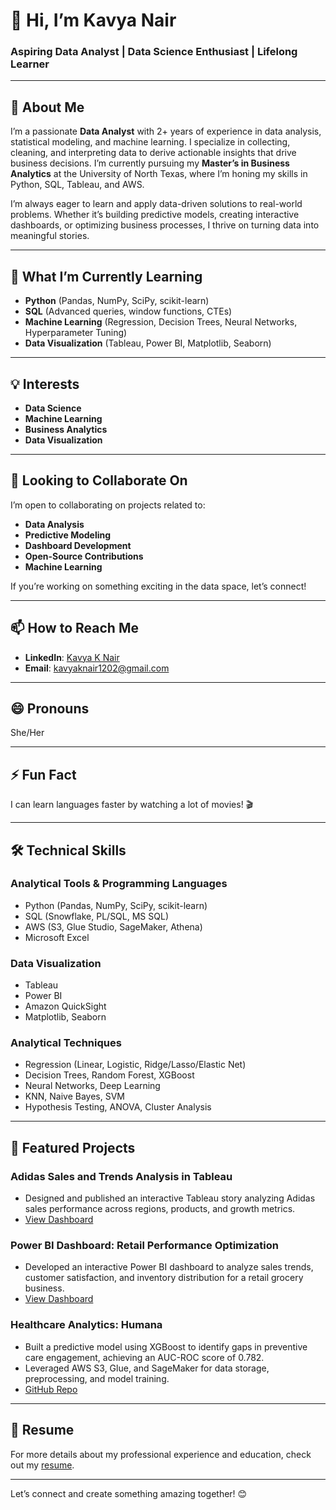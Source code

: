 # 👋 Hi, I’m Kavya Nair  
### Aspiring Data Analyst | Data Science Enthusiast | Lifelong Learner  

---

## 🚀 About Me  
I’m a passionate **Data Analyst** with 2+ years of experience in data analysis, statistical modeling, and machine learning. I specialize in collecting, cleaning, and interpreting data to derive actionable insights that drive business decisions. I’m currently pursuing my **Master’s in Business Analytics** at the University of North Texas, where I’m honing my skills in Python, SQL, Tableau, and AWS.  

I’m always eager to learn and apply data-driven solutions to real-world problems. Whether it’s building predictive models, creating interactive dashboards, or optimizing business processes, I thrive on turning data into meaningful stories.  

---

## 🌱 What I’m Currently Learning  
- **Python** (Pandas, NumPy, SciPy, scikit-learn)  
- **SQL** (Advanced queries, window functions, CTEs)  
- **Machine Learning** (Regression, Decision Trees, Neural Networks, Hyperparameter Tuning)  
- **Data Visualization** (Tableau, Power BI, Matplotlib, Seaborn)  

---

## 💡 Interests  
- **Data Science**  
- **Machine Learning**  
- **Business Analytics**  
- **Data Visualization**  

---

## 🤝 Looking to Collaborate On  
I’m open to collaborating on projects related to:  
- **Data Analysis**  
- **Predictive Modeling**  
- **Dashboard Development**  
- **Open-Source Contributions**
- **Machine Learning** 

If you’re working on something exciting in the data space, let’s connect!  

---

## 📫 How to Reach Me  
- **LinkedIn**: [Kavya K Nair](https://www.linkedin.com/in/kavya-k-nair-908838146/)  
- **Email**: [kavyaknair1202@gmail.com](mailto:kavyaknair1202@gmail.com)  

---

## 😄 Pronouns  
She/Her  

---

## ⚡ Fun Fact  
I can learn languages faster by watching a lot of movies! 🎬  

---

## 🛠️ Technical Skills  
### **Analytical Tools & Programming Languages**  
- Python (Pandas, NumPy, SciPy, scikit-learn)  
- SQL (Snowflake, PL/SQL, MS SQL)  
- AWS (S3, Glue Studio, SageMaker, Athena)  
- Microsoft Excel  

### **Data Visualization**  
- Tableau  
- Power BI  
- Amazon QuickSight  
- Matplotlib, Seaborn  

### **Analytical Techniques**  
- Regression (Linear, Logistic, Ridge/Lasso/Elastic Net)  
- Decision Trees, Random Forest, XGBoost  
- Neural Networks, Deep Learning  
- KNN, Naive Bayes, SVM  
- Hypothesis Testing, ANOVA, Cluster Analysis  

---

## 📂 Featured Projects  
### **Adidas Sales and Trends Analysis in Tableau**  
- Designed and published an interactive Tableau story analyzing Adidas sales performance across regions, products, and growth metrics.  
- [View Dashboard](#)  

### **Power BI Dashboard: Retail Performance Optimization**  
- Developed an interactive Power BI dashboard to analyze sales trends, customer satisfaction, and inventory distribution for a retail grocery business.  
- [View Dashboard](#)  

### **Healthcare Analytics: Humana**  
- Built a predictive model using XGBoost to identify gaps in preventive care engagement, achieving an AUC-ROC score of 0.782.  
- Leveraged AWS S3, Glue, and SageMaker for data storage, preprocessing, and model training.  
- [GitHub Repo](#)  

---

## 📄 Resume  
For more details about my professional experience and education, check out my [resume](#).  

---

Let’s connect and create something amazing together! 😊  
